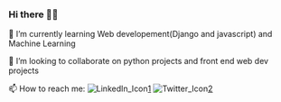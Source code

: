 ### Hi there 🙂👋

<!--
**ashutoshgupta1/ashutoshgupta1** is a ✨ _special_ ✨ repository because its `README.md` (this file) appears on your GitHub profile.

Here are some ideas to get you started:

- 🔭 I’m currently working on ...

- 🤔 I’m looking for help with ...
- 💬 Ask me about ...
- 
- 😄 Pronouns: ...
- ⚡ Fun fact: ...
-->

🌱 I’m currently learning Web developement(Django and javascript) and Machine Learning

👯 I’m looking to collaborate on python projects and front end web dev projects

📫 How to reach me: ![LinkedIn_Icon](https://user-images.githubusercontent.com/42073371/127688728-fc8c3df6-5106-4070-ae8e-4ad799db5c90.png)[1]
![Twitter_Icon](https://user-images.githubusercontent.com/42073371/127688723-16c9f61a-0de3-4a02-8770-1306b5a40ce6.png)[2]

[1]: https://www.linkedin.com/in/ashutosh-gupta-6a1ba0197
[2]: https://twitter.com/Ashutosh_12_
